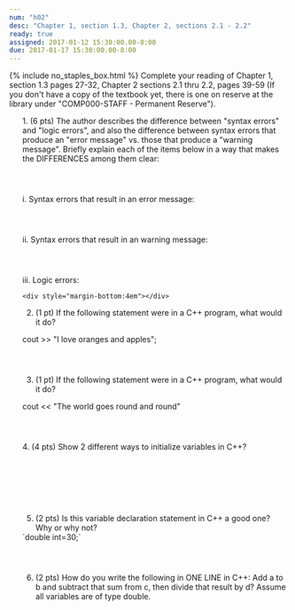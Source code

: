 ```yaml
---
num: "h02"
desc: "Chapter 1, section 1.3, Chapter 2, sections 2.1 - 2.2"
ready: true
assigned: 2017-01-12 15:30:00.00-8:00
due: 2017-01-17 15:30:00.00-8:00
---
```

{% include no_staples_box.html %}
Complete your reading of Chapter 1, section 1.3 pages 27-32, Chapter 2 sections 2.1 thru 2.2, pages 39-59   (If you don't have a copy of the textbook yet, there is one on reserve at the library under "COMP000-STAFF - Permanent Reserve").

<ol markdown="1">
1. (6 pts) The author describes the difference between "syntax errors" and "logic errors", and also the difference between syntax errors that produce an "error message" vs. those that produce a "warning message".  Briefly explain each of the items below in a way that makes the DIFFERENCES among them clear:
    <div style="margin-bottom:4em"></div>

  i. Syntax errors that result in an error message:
    <div style="margin-bottom:4em"></div>
  ii. Syntax errors that result in an warning message:
    <div style="margin-bottom:4em"></div>
  iii. Logic errors:	

    <div style="margin-bottom:4em"></div>

2.	(1 pt) If the following statement were in a C++ program, what would it do?  
    <div style="margin-bottom:0.5em"></div>
cout >> "I love oranges and apples";

  <div style="margin-bottom:4em"></div>

3.	(1 pt) If the following statement were in a C++ program, what would it do?
  <div style="margin-bottom:1em"></div>
cout << "The world goes round and round"
  <div style="margin-bottom:4em"></div>
  
<div class="pagebreak"></div>
<div style="margin-bottom:4em"></div>
4.  (4 pts) Show 2 different ways to initialize variables in C++?
  <div style="margin-bottom:8em"></div>

5.  (2 pts) Is this variable declaration statement in C++ a good one? Why or why not?
<div markdown="1">
`double int=30;`
</div>
  <div style="margin-bottom:4em"></div>

6.  (2 pts) How do you write the following in ONE LINE in C++: Add a to b and subtract that sum from c, then divide that result by d? Assume all variables are of type double.
  <div style="margin-bottom:4em"></div>


</ol>
